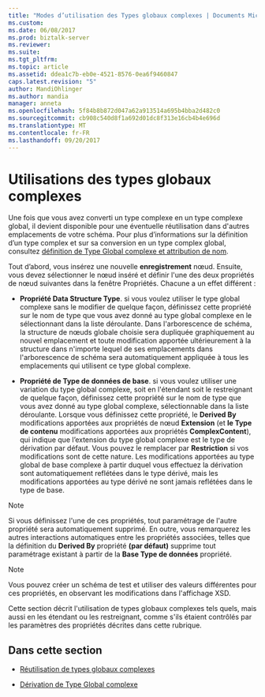 ```yaml
---
title: "Modes d’utilisation des Types globaux complexes | Documents Microsoft"
ms.custom: 
ms.date: 06/08/2017
ms.prod: biztalk-server
ms.reviewer: 
ms.suite: 
ms.tgt_pltfrm: 
ms.topic: article
ms.assetid: ddea1c7b-eb0e-4521-8576-0ea6f9460847
caps.latest.revision: "5"
author: MandiOhlinger
ms.author: mandia
manager: anneta
ms.openlocfilehash: 5f84b8b872d047a62a913514a695b4bba2d482c0
ms.sourcegitcommit: cb908c540d8f1a692d01dc8f313e16cb4b4e696d
ms.translationtype: MT
ms.contentlocale: fr-FR
ms.lasthandoff: 09/20/2017
---
```

# <a name="ways-to-use-complex-global-types"></a>Utilisations des types globaux complexes
Une fois que vous avez converti un type complexe en un type complexe global, il devient disponible pour une éventuelle réutilisation dans d'autres emplacements de votre schéma. Pour plus d’informations sur la définition d’un type complex et sur sa conversion en un type complex global, consultez [définition de Type Global complexe et attribution de nom](../core/complex-global-type-definition-and-naming.md).  
  
 Tout d’abord, vous insérez une nouvelle **enregistrement** nœud. Ensuite, vous devez sélectionner le nœud inséré et définir l'une des deux propriétés de nœud suivantes dans la fenêtre Propriétés. Chacune a un effet différent :  
  
-   **Propriété Data Structure Type**. si vous voulez utiliser le type global complexe sans le modifier de quelque façon, définissez cette propriété sur le nom de type que vous avez donné au type global complexe en le sélectionnant dans la liste déroulante. Dans l'arborescence de schéma, la structure de nœuds globale choisie sera dupliquée graphiquement au nouvel emplacement et toute modification apportée ultérieurement à la structure dans n'importe lequel de ses emplacements dans l'arborescence de schéma sera automatiquement appliquée à tous les emplacements qui utilisent ce type global complexe.  
  
-   **Propriété de Type de données de base**. si vous voulez utiliser une variation du type global complexe, soit en l'étendant soit le restreignant de quelque façon, définissez cette propriété sur le nom de type que vous avez donné au type global complexe, sélectionnable dans la liste déroulante. Lorsque vous définissez cette propriété, le **Derived By** modifications apportées aux propriétés de nœud **Extension** (et **le Type de contenu** modifications apportées aux propriétés **ComplexContent**), qui indique que l’extension du type global complexe est le type de dérivation par défaut. Vous pouvez le remplacer par **Restriction** si vos modifications sont de cette nature. Les modifications apportées au type global de base complexe à partir duquel vous effectuez la dérivation sont automatiquement reflétées dans le type dérivé, mais les modifications apportées au type dérivé ne sont jamais reflétées dans le type de base.  
  
> [!NOTE]
>  Si vous définissez l'une de ces propriétés, tout paramétrage de l'autre propriété sera automatiquement supprimé. En outre, vous remarquerez les autres interactions automatiques entre les propriétés associées, telles que la définition du **Derived By** propriété **(par défaut)** supprime tout paramétrage existant à partir de la **Base Type de données** propriété.  
  
> [!NOTE]
>  Vous pouvez créer un schéma de test et utiliser des valeurs différentes pour ces propriétés, en observant les modifications dans l'affichage XSD.  
  
 Cette section décrit l'utilisation de types globaux complexes tels quels, mais aussi en les étendant ou les restreignant, comme s'ils étaient contrôlés par les paramètres des propriétés décrites dans cette rubrique.  
  
## <a name="in-this-section"></a>Dans cette section  
  
-   [Réutilisation de types globaux complexes](../core/complex-global-type-re-use.md)  
  
-   [Dérivation de Type Global complexe](../core/complex-global-type-derivation.md)